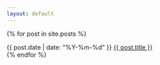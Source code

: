 ```yaml
---
layout: default
---
```


{% for post in site.posts %}
<div>
    {{ post.date  | date: "%Y-%m-%d" }} <a href="{{ post.url }}">{{ post.title }}</a>
</div>
    {% endfor %}